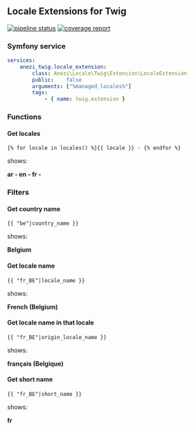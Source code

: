 ## Locale Extensions for Twig

[![pipeline status](https://gitlab.com/anezi/locale-extension/badges/master/pipeline.svg)](https://gitlab.com/anezi/locale-extension/commits/master)
[![coverage report](https://gitlab.com/anezi/locale-extension/badges/master/coverage.svg)](https://gitlab.com/anezi/locale-extension)

### Symfony service

```yaml
services:
    anezi_twig.locale_extension:
        class: Anezi\Locale\Twig\Extension\LocaleExtension
        public:    false
        arguments: ["%managed_locales%"]
        tags:
            - { name: twig.extension }

```

### Functions

#### Get locales

`{% for locale in locales() %}{{ locale }} - {% endfor %}`

shows:

**ar - en - fr -** 

### Filters

#### Get country name

`{{ "be"|country_name }}`

shows:

**Belgium**

#### Get locale name

`{{ "fr_BE"|locale_name }}`

shows:

**French (Belgium)**

#### Get locale name in that locale

`{{ "fr_BE"|origin_locale_name }}`

shows:

**français (Belgique)**

#### Get short name

`{{ "fr_BE"|short_name }}`

shows:

**fr**
